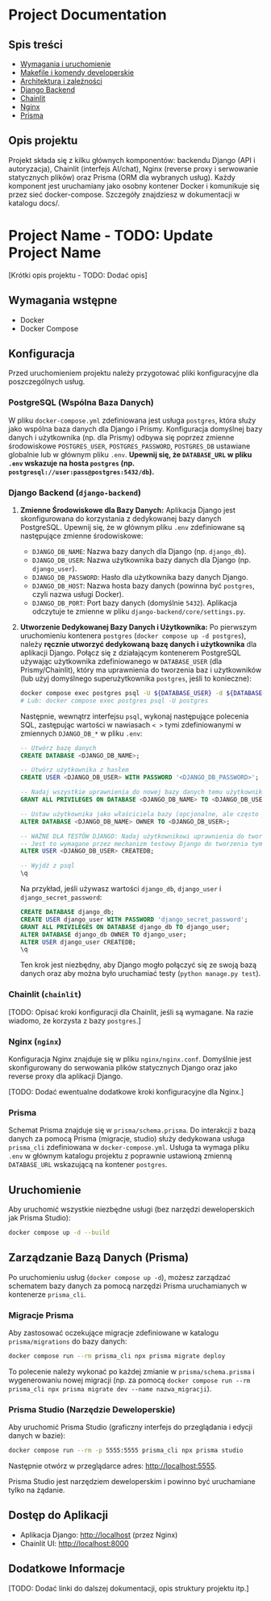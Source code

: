 # Project Documentation

## Spis treści

- [Wymagania i uruchomienie](docs/requirements_and_run.md)
- [Makefile i komendy developerskie](docs/makefile_commands.md)
- [Architektura i zależności](docs/architecture.md)
- [Django Backend](docs/django_backend.md)
- [Chainlit](docs/chainlit.md)
- [Nginx](docs/nginx.md)
- [Prisma](docs/prisma.md)

## Opis projektu

Projekt składa się z kilku głównych komponentów: backendu Django (API i autoryzacja), Chainlit (interfejs AI/chat), Nginx (reverse proxy i serwowanie statycznych plików) oraz Prisma (ORM dla wybranych usług). Każdy komponent jest uruchamiany jako osobny kontener Docker i komunikuje się przez sieć docker-compose. Szczegóły znajdziesz w dokumentacji w katalogu docs/.

# Project Name - TODO: Update Project Name

[Krótki opis projektu - TODO: Dodać opis]

## Wymagania wstępne

- Docker
- Docker Compose

## Konfiguracja

Przed uruchomieniem projektu należy przygotować pliki konfiguracyjne dla poszczególnych usług.

### PostgreSQL (Wspólna Baza Danych)

W pliku `docker-compose.yml` zdefiniowana jest usługa `postgres`, która służy jako wspólna baza danych dla Django i Prismy. Konfiguracja domyślnej bazy danych i użytkownika (np. dla Prismy) odbywa się poprzez zmienne środowiskowe `POSTGRES_USER`, `POSTGRES_PASSWORD`, `POSTGRES_DB` ustawiane globalnie lub w głównym pliku `.env`. **Upewnij się, że `DATABASE_URL` w pliku `.env` wskazuje na hosta `postgres` (np. `postgresql://user:pass@postgres:5432/db`).**

### Django Backend (`django-backend`)

1.  **Zmienne Środowiskowe dla Bazy Danych:** Aplikacja Django jest skonfigurowana do korzystania z dedykowanej bazy danych PostgreSQL. Upewnij się, że w głównym pliku `.env` zdefiniowane są następujące zmienne środowiskowe:
    *   `DJANGO_DB_NAME`: Nazwa bazy danych dla Django (np. `django_db`).
    *   `DJANGO_DB_USER`: Nazwa użytkownika bazy danych dla Django (np. `django_user`).
    *   `DJANGO_DB_PASSWORD`: Hasło dla użytkownika bazy danych Django.
    *   `DJANGO_DB_HOST`: Nazwa hosta bazy danych (powinna być `postgres`, czyli nazwa usługi Docker).
    *   `DJANGO_DB_PORT`: Port bazy danych (domyślnie `5432`).
    Aplikacja odczytuje te zmienne w pliku `django-backend/core/settings.py`.

2.  **Utworzenie Dedykowanej Bazy Danych i Użytkownika:** Po pierwszym uruchomieniu kontenera `postgres` (`docker compose up -d postgres`), należy **ręcznie utworzyć dedykowaną bazę danych i użytkownika** dla aplikacji Django. Połącz się z działającym kontenerem PostgreSQL używając użytkownika zdefiniowanego w `DATABASE_USER` (dla Prismy/Chainlit), który ma uprawnienia do tworzenia baz i użytkowników (lub użyj domyślnego superużytkownika `postgres`, jeśli to konieczne):
    ```bash
    docker compose exec postgres psql -U ${DATABASE_USER} -d ${DATABASE_NAME}
    # Lub: docker compose exec postgres psql -U postgres
    ```
    Następnie, wewnątrz interfejsu `psql`, wykonaj następujące polecenia SQL, zastępując wartości w nawiasach `< >` tymi zdefiniowanymi w zmiennych `DJANGO_DB_*` w pliku `.env`:
    ```sql
    -- Utwórz bazę danych
    CREATE DATABASE <DJANGO_DB_NAME>;

    -- Utwórz użytkownika z hasłem
    CREATE USER <DJANGO_DB_USER> WITH PASSWORD '<DJANGO_DB_PASSWORD>';

    -- Nadaj wszystkie uprawnienia do nowej bazy danych temu użytkownikowi
    GRANT ALL PRIVILEGES ON DATABASE <DJANGO_DB_NAME> TO <DJANGO_DB_USER>;

    -- Ustaw użytkownika jako właściciela bazy (opcjonalne, ale często przydatne)
    ALTER DATABASE <DJANGO_DB_NAME> OWNER TO <DJANGO_DB_USER>;

    -- WAŻNE DLA TESTÓW DJANGO: Nadaj użytkownikowi uprawnienia do tworzenia baz danych
    -- Jest to wymagane przez mechanizm testowy Django do tworzenia tymczasowej bazy testowej.
    ALTER USER <DJANGO_DB_USER> CREATEDB;

    -- Wyjdź z psql
    \q
    ```
    Na przykład, jeśli używasz wartości `django_db`, `django_user` i `django_secret_password`:
    ```sql
    CREATE DATABASE django_db;
    CREATE USER django_user WITH PASSWORD 'django_secret_password';
    GRANT ALL PRIVILEGES ON DATABASE django_db TO django_user;
    ALTER DATABASE django_db OWNER TO django_user;
    ALTER USER django_user CREATEDB;
    \q
    ```
    Ten krok jest niezbędny, aby Django mogło połączyć się ze swoją bazą danych oraz aby można było uruchamiać testy (`python manage.py test`).

### Chainlit (`chainlit`)

[TODO: Opisać kroki konfiguracji dla Chainlit, jeśli są wymagane. Na razie wiadomo, że korzysta z bazy `postgres`.]

### Nginx (`nginx`)

Konfiguracja Nginx znajduje się w pliku `nginx/nginx.conf`. Domyślnie jest skonfigurowany do serwowania plików statycznych Django oraz jako reverse proxy dla aplikacji Django.

[TODO: Dodać ewentualne dodatkowe kroki konfiguracyjne dla Nginx.]

### Prisma

Schemat Prisma znajduje się w `prisma/schema.prisma`. Do interakcji z bazą danych za pomocą Prisma (migracje, studio) służy dedykowana usługa `prisma_cli` zdefiniowana w `docker-compose.yml`. Usługa ta wymaga pliku `.env` w głównym katalogu projektu z poprawnie ustawioną zmienną `DATABASE_URL` wskazującą na kontener `postgres`.

## Uruchomienie

Aby uruchomić wszystkie niezbędne usługi (bez narzędzi deweloperskich jak Prisma Studio):

```bash
docker compose up -d --build
```

## Zarządzanie Bazą Danych (Prisma)

Po uruchomieniu usług (`docker compose up -d`), możesz zarządzać schematem bazy danych za pomocą narzędzi Prisma uruchamianych w kontenerze `prisma_cli`.

### Migracje Prisma

Aby zastosować oczekujące migracje zdefiniowane w katalogu `prisma/migrations` do bazy danych:

```bash
docker compose run --rm prisma_cli npx prisma migrate deploy
```
To polecenie należy wykonać po każdej zmianie w `prisma/schema.prisma` i wygenerowaniu nowej migracji (np. za pomocą `docker compose run --rm prisma_cli npx prisma migrate dev --name nazwa_migracji`).

### Prisma Studio (Narzędzie Deweloperskie)

Aby uruchomić Prisma Studio (graficzny interfejs do przeglądania i edycji danych w bazie):

```bash
docker compose run --rm -p 5555:5555 prisma_cli npx prisma studio
```
Następnie otwórz w przeglądarce adres: [http://localhost:5555](http://localhost:5555).

Prisma Studio jest narzędziem deweloperskim i powinno być uruchamiane tylko na żądanie.

## Dostęp do Aplikacji

-   Aplikacja Django: [http://localhost](http://localhost) (przez Nginx)
-   Chainlit UI: [http://localhost:8000](http://localhost:8000)

## Dodatkowe Informacje

[TODO: Dodać linki do dalszej dokumentacji, opis struktury projektu itp.]
